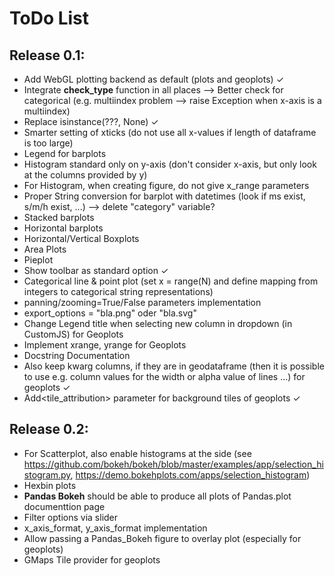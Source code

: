 # ToDo List

## Release 0.1:
 
- Add WebGL plotting backend as default (plots and geoplots) ✓
- Integrate **check_type** function in all places --> Better check for categorical (e.g. multiindex problem --> raise Exception when x-axis is a multiindex)
- Replace isinstance(???, None) ✓
- Smarter setting of xticks (do not use all x-values if length of dataframe is too large)
- Legend for barplots
- Histogram standard only on y-axis (don't consider x-axis, but only look at the columns provided by y)
- For Histogram, when creating figure, do not give x_range parameters 
- Proper String conversion for barplot with datetimes (look if ms exist, s/m/h exist, ...) --> delete "category" variable?
- Stacked barplots
- Horizontal barplots
- Horizontal/Vertical Boxplots
- Area Plots
- Pieplot
- Show toolbar as standard option ✓
- Categorical line  & point plot (set x = range(N) and define mapping from integers to categorical string representations)
- panning/zooming=True/False parameters implementation
- export_options = "bla.png" oder "bla.svg"
- Change Legend title when selecting new column in dropdown (in CustomJS) for Geoplots
- Implement xrange, yrange for Geoplots
- Docstring Documentation
- Also keep kwarg columns, if they are in geodataframe (then it is possible to use e.g. column values for the width or alpha value of lines ...) for geoplots ✓
- Add<tile_attribution> parameter for background tiles of geoplots ✓


## Release 0.2:


- For Scatterplot, also enable histograms at the side (see https://github.com/bokeh/bokeh/blob/master/examples/app/selection_histogram.py, https://demo.bokehplots.com/apps/selection_histogram)
- Hexbin plots
- **Pandas Bokeh** should be able to produce all plots of Pandas.plot documenttion page
- Filter options via slider
- x_axis_format, y_axis_format implementation
- Allow passing a Pandas_Bokeh figure to overlay plot (especially for geoplots)
- GMaps Tile provider for geoplots
  